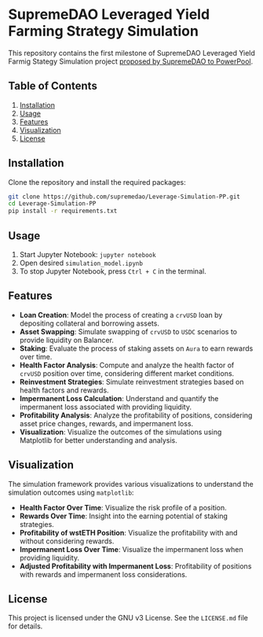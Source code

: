 # SupremeDAO Leveraged Yield Farming Strategy Simulation

This repository contains the first milestone of SupremeDAO Leveraged Yield Farmig Stategy Simulation project [proposed by SupremeDAO to PowerPool](https://gov.powerpool.finance/t/approved-grant-to-daosim-systems-for-the-implementation-of-poweragent-in-their-new-project-supremedao/1946). 

## Table of Contents

1. [Installation](#installation)
2. [Usage](#usage)
3. [Features](#features)
4. [Visualization](#visualization)
5. [License](#license)

## Installation

Clone the repository and install the required packages:

```bash
git clone https://github.com/supremedao/Leverage-Simulation-PP.git
cd Leverage-Simulation-PP
pip install -r requirements.txt
```

## Usage

1. Start Jupyter Notebook: `jupyter notebook`
2. Open desired `simulation_model.ipynb`
4. To stop Jupyter Notebook, press `Ctrl + C` in the terminal.

## Features

- **Loan Creation**: Model the process of creating a `crvUSD` loan by depositing collateral and borrowing assets.
- **Asset Swapping**: Simulate swapping of `crvUSD` to `USDC` scenarios to provide liquidity on Balancer.
- **Staking**: Evaluate the process of staking assets on `Aura` to earn rewards over time.
- **Health Factor Analysis**: Compute and analyze the health factor of `crvUSD` position over time, considering different market conditions.
- **Reinvestment Strategies**: Simulate reinvestment strategies based on health factors and rewards.
- **Impermanent Loss Calculation**: Understand and quantify the impermanent loss associated with providing liquidity.
- **Profitability Analysis**: Analyze the profitability of positions, considering asset price changes, rewards, and impermanent loss.
- **Visualization**: Visualize the outcomes of the simulations using Matplotlib for better understanding and analysis.

## Visualization

The simulation framework provides various visualizations to understand the simulation outcomes using `matplotlib`:

- **Health Factor Over Time**: Visualize the risk profile of a position.
- **Rewards Over Time**: Insight into the earning potential of staking strategies.
- **Profitability of wstETH Position**: Visualize the profitability with and without considering rewards.
- **Impermanent Loss Over Time**: Visualize the impermanent loss when providing liquidity.
- **Adjusted Profitability with Impermanent Loss**: Profitability of positions with rewards and impermanent loss considerations.

## License

This project is licensed under the GNU v3 License. See the `LICENSE.md` file for details.
